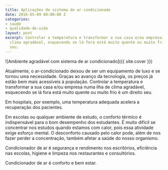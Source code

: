 ```yaml
---
title: Aplicações do sistema de ar condicionado
date: 2016-05-09 00:00:00 Z
categories:
- saude
- qualidade-de-vida
layout: post
excerpt: Controlar a temperatura e transformar a sua casa e/ou empresa numa ilha de
  clima agradável, esquecendo se lá fora está muito quente ou muito frio é um direito
  seu.
---
```


![Ambiente agradável com sistema de ar condicionado]({{ site.cover }})

Atualmente, o ar-condicionado deixou de ser um equipamento de luxo e se tornou uma necessidade. Graças ao avanço da tecnologia, os preços já estão bem mais acessíveis à população. Controlar a temperatura e transformar a sua casa e/ou empresa numa ilha de clima agradável, esquecendo se lá fora está muito quente ou muito frio é um direito seu.

Em hospitais, por exemplo, uma temperatura adequada acelera a recuperação dos pacientes.

Em escolas ou qualquer ambiente de estudo, o conforto térmico é indispensável para o bom desempenho dos estudantes. É muito difícil se concentrar nos estudos quando estamos com calor, pois essa atividade exige esforço mental. O desconforto causado pelo calor pode, além de nos fazer perder a concentração, também afetar a saúde do nosso organismo.

Condicionador de ar é segurança e rendimento nos escritórios, eficiência nas escolas, higiene e limpeza nos restaurantes e consultórios.

Condicionador de ar é conforto e bem estar.
